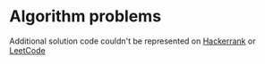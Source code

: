 # Algorithm problems

Additional solution code couldn't be represented on [Hackerrank](https://www.hackerrank.com/softage) or [LeetCode](https://leetcode.com/wonju/)
